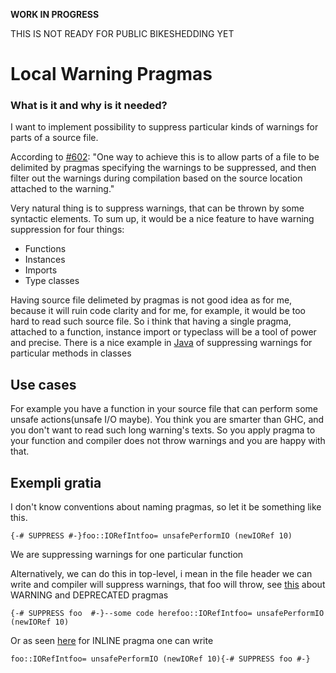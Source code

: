 **WORK IN PROGRESS**


THIS IS NOT READY FOR PUBLIC BIKESHEDDING YET

# Local Warning Pragmas

### What is it and why is it needed?


I want to implement possibility to suppress particular kinds of warnings for parts of a source file.


According to [\#602](https://gitlab.haskell.org//ghc/ghc/issues/602):
"One way to achieve this is to allow parts of a file to be delimited by pragmas specifying the warnings to be suppressed, and then filter out the warnings during compilation based on the source location attached to the warning."


Very natural thing is to suppress warnings, that can be thrown by some syntactic elements. To sum up, it would be a nice feature to have warning suppression for four things:

- Functions
- Instances
- Imports
- Type classes


Having source file delimeted by pragmas is not good idea as for me, because it will ruin code clarity and for me, for example, it would be too hard to read such source file. So i think that having a single pragma, attached to a function, instance import or typeclass will be a tool of power and precise. There is a nice example in [ Java](http://docs.oracle.com/javase/7/docs/api/java/lang/SuppressWarnings.html) of suppressing warnings for particular methods in classes

## Use cases


For example you have a function in your source file that can perform some unsafe actions(unsafe I/O maybe). You think you are smarter than GHC, and you don't want to read such long warning's texts. So you apply pragma to your function and compiler does not throw warnings and you are happy with that.

## Exempli gratia


I don't know conventions about naming pragmas, so let it be something like this.

```
{-# SUPPRESS #-}foo::IORefIntfoo= unsafePerformIO (newIORef 10)
```


We are suppressing warnings for one particular function 


Alternatively, we can do this in top-level, i mean in the file header we can write and compiler will suppress warnings, that foo will throw, see [ this](https://downloads.haskell.org/~ghc/latest/docs/html/users_guide/pragmas.html) about WARNING and DEPRECATED pragmas

```
{-# SUPPRESS foo  #-}--some code herefoo::IORefIntfoo= unsafePerformIO (newIORef 10)
```


Or as seen [ here](https://downloads.haskell.org/~ghc/latest/docs/html/users_guide/pragmas.html) for INLINE pragma one can write

```
foo::IORefIntfoo= unsafePerformIO (newIORef 10){-# SUPPRESS foo #-}
```